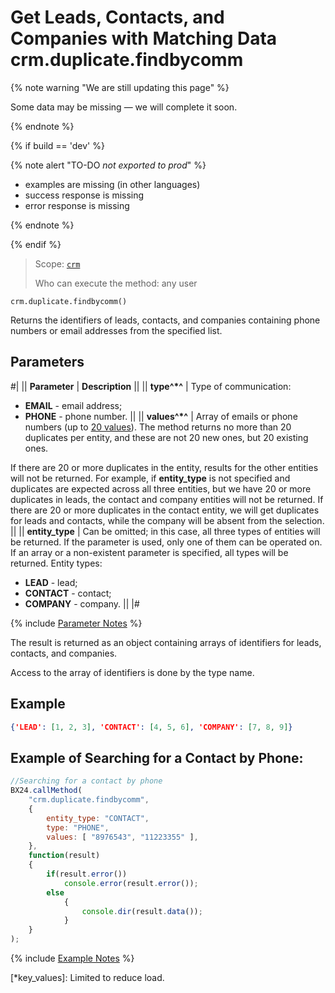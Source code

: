 # Get Leads, Contacts, and Companies with Matching Data crm.duplicate.findbycomm

{% note warning "We are still updating this page" %}

Some data may be missing — we will complete it soon.

{% endnote %}

{% if build == 'dev' %}

{% note alert "TO-DO _not exported to prod_" %}

- examples are missing (in other languages)
- success response is missing
- error response is missing

{% endnote %}

{% endif %}

> Scope: [`crm`](../../scopes/permissions.md)
>
> Who can execute the method: any user

```http
crm.duplicate.findbycomm()
```

Returns the identifiers of leads, contacts, and companies containing phone numbers or email addresses from the specified list.

## Parameters

#|
|| **Parameter** | **Description** ||
|| **type^*^** | Type of communication:
- **EMAIL** - email address;
- **PHONE** - phone number. ||
|| **values^*^** | Array of emails or phone numbers (up to [20 values](*key_values)). The method returns no more than 20 duplicates per entity, and these are not 20 new ones, but 20 existing ones.

If there are 20 or more duplicates in the entity, results for the other entities will not be returned. For example, if **entity_type** is not specified and duplicates are expected across all three entities, but we have 20 or more duplicates in leads, the contact and company entities will not be returned. If there are 20 or more duplicates in the contact entity, we will get duplicates for leads and contacts, while the company will be absent from the selection. ||
|| **entity_type** | Can be omitted; in this case, all three types of entities will be returned. If the parameter is used, only one of them can be operated on. If an array or a non-existent parameter is specified, all types will be returned.
Entity types:
- **LEAD** - lead;
- **CONTACT** - contact;
- **COMPANY** - company. ||
|#

{% include [Parameter Notes](../../../_includes/required.md) %}

The result is returned as an object containing arrays of identifiers for leads, contacts, and companies.

Access to the array of identifiers is done by the type name.

## Example

```json
{'LEAD': [1, 2, 3], 'CONTACT': [4, 5, 6], 'COMPANY': [7, 8, 9]}
```

## Example of Searching for a Contact by Phone:

```js
//Searching for a contact by phone
BX24.callMethod(
    "crm.duplicate.findbycomm",
    {
        entity_type: "CONTACT",
        type: "PHONE",
        values: [ "8976543", "11223355" ],
    },
    function(result)
    {
        if(result.error())
            console.error(result.error());
        else
            {
                console.dir(result.data());
            }
    }
);
```

{% include [Example Notes](../../../_includes/examples.md) %}

[*key_values]: Limited to reduce load.